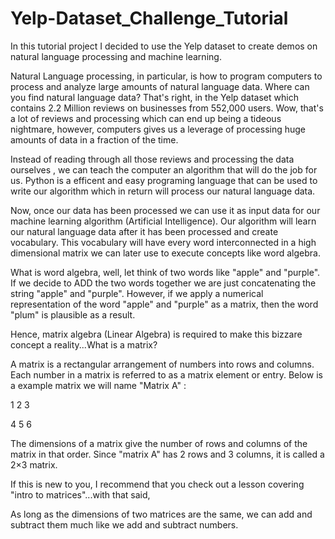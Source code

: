 # Yelp-Dataset_Challenge_Tutorial

In this tutorial project I decided to use the Yelp dataset to create demos on natural language processing and machine learning.

Natural Language processing, in particular, is how to program computers to process and analyze large amounts of natural language data.
Where can you find natural language data? That's right, in the Yelp dataset which contains 2.2 Million reviews on businesses from 552,000 users.
Wow, that's a lot of reviews and processing which can end up being a tideous nightmare, however, computers gives us a leverage of processing huge amounts of data in a fraction of the time.

Instead of reading through all those reviews and processing the data ourselves , we can teach the computer an algorithm that will do the job for us.
Python is a efficent and easy programing language that can be used to write our algorithm which in return will process our natural language data.

Now, once our data has been processed we can use it as input data for our machine learning algorithm (Artificial Intelligence). Our algorithm will learn our natural language data after it has been processed and create vocabulary. This vocabulary will have every word interconnected in a high dimensional matrix we can later use to execute concepts like word algebra.

What is word algebra, well, let think of two words like "apple" and "purple". If we decide to ADD the two words together we are just concatenating the string "apple" and "purple". However, if we apply a numerical representation of the word "apple" and "purple" as a matrix, then the word "plum" is plausible as a result.

Hence, matrix algebra (Linear Algebra) is required to make this bizzare concept a reality...What is a matrix?

A matrix is a rectangular arrangement of numbers into rows and columns. Each number in a matrix is referred to as a matrix element or entry. Below is a example matrix we will name "Matrix A" :

1 2 3

4 5 6

The dimensions of a matrix give the number of rows and columns of the matrix in that order. Since "matrix A" has 2 rows and 3 columns, it is called a 2×3 matrix.

If this is new to you, I recommend that you check out a lesson covering "intro to matrices"...with that said,

As long as the dimensions of two matrices are the same, we can add and subtract them much like we add and subtract numbers.

